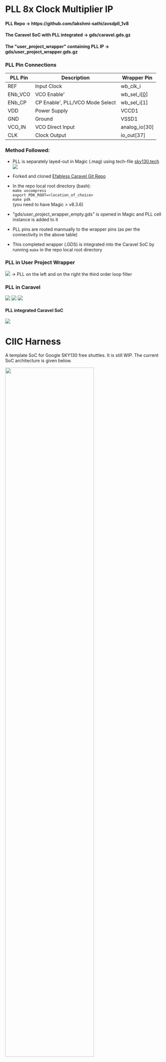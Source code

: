 # PLL 8x Clock Multiplier IP

<h4> PLL Repo -> https://github.com/lakshmi-sathi/avsdpll_1v8 </h4>
<h4> The Caravel SoC with PLL integrated -> gds/caravel.gds.gz </h4>  
<h4> The "user_project_wrapper" containing PLL IP -> gds/user_project_wrapper.gds.gz</h4> 

<h3> PLL Pin Connections </h3>
 
 | PLL Pin | Description | Wrapper Pin |
 | --- | --- | --- |
 | REF | Input Clock | wb_clk_i |
 | ENb_VCO | VCO Enable' | wb_sel_i[[0]] |
 | ENb_CP | CP Enable', PLL/VCO Mode Select | wb_sel_i[1] |
 | VDD | Power Supply | VCCD1 |
 | GND | Ground | VSSD1 |
 | VCO_IN | VCO Direct Input | analog_io[30] |
 | CLK | Clock Output | io_out[37] |

<h3> Method Followed: </h3>

* PLL is separately layed-out in Magic (.mag) using tech-file [sky130.tech](https://github.com/lakshmi-sathi/avsdpll1v8_caravel/blob/master/sky130.tech)
![](Images/PLL_Layout.jpg)

* Forked and cloned [Efabless Caravel Git Repo](https://github.com/efabless/caravel)

* In the repo local root directory (bash): <br>
`make uncompress` <br>
`export PDK_ROOT=<location_of_choice>` <br>
`make pdk` <br>
(you need to have Magic > v8.3.6)

* "gds/user_project_wrapper_empty.gds" is opened in Magic and PLL cell instance is added to it 

* PLL pins are routed mannually to the wrapper pins (as per the connectivity in the above table)

* This completed wrapper (.GDS) is integrated into the Caravel SoC by running `make` in the repo local root directory 


<h3> PLL in User Project Wrapper </h3>

![](Images/PLLonwrapper.jpg)
-> PLL on the left and on the right the third order loop filter

<h3> PLL in Caravel </h3>

![](Images/PLL_in_caravel.jpg)
![](Images/PLL_Caravel2.jpg)
![](Images/PLL_on_Caravel.jpg)


<h4> PLL integrated Caravel SoC </h4>

![](Images/PLL_Integrated_Caravel.jpg)


 
# CIIC Harness  

A template SoC for Google SKY130 free shuttles. It is still WIP. The current SoC architecture is given below.

<p align=”center”>
<img src="/doc/ciic_harness.png" width="75%" height="75%"> 
</p>

Refer to these videos to learn more about the caravel IP and how to use it to host your design:
- Caravel User Project Features -- https://youtu.be/zJhnmilXGPo
- Aboard Caravel -- How to put your design on Caravel? -- https://youtu.be/9QV8SDelURk
- Things to Clarify About Caravel -- What versions to use with Caravel? -- https://youtu.be/-LZ522mxXMw

## Aboard Caravel:

Your area is the full user_project_wrapper, so feel free to add your project there or create a differnt macro and harden it seperately then insert it into the user_project_wrapper. For example, if your design is analog or you're using a different tool other than OpenLANE.

If you will use OpenLANE to harden your design, go through the instructions in this [README.md][0].
Else if already having hardened IP you can just place your IP and route it to the "user_project_wrapper" pins and run `make` in the repo local root directory.

You should expect hundred of thousands of magic DRC violations with the current "development" state of caravel.

## Managment SoC
The managment SoC runs firmware that can be used to:
- Configure User Project I/O pads
- Observe and control User Project signals (through on-chip logic analyzer probes)
- Control the User Project power supply

The memory map of the management SoC can be found [here](verilog/rtl/README)

## User Project Area
This is the user space. It has limited silicon area (TBD, about 3.1mm x 3.8mm) as well as a fixed number of I/O pads (37) and power pads (10).  See [the Caravel  premliminary datasheet](doc/caravel_datasheet.pdf) for details.
The repository contains a [sample user project](/verilog/rtl/user_proj_example.v) that contains a binary 32-bit up counter.  </br>

<p align=”center”>
<img src="/doc/counter_32.png" width="50%" height="50%">
</p>

The firmware running on the Management Area SoC, configures the I/O pads used by the counter and uses the logic probes to observe/control the counter. Three firmware examples are provided:
1. Configure the User Project I/O pads as o/p. Observe the counter value in the testbench: [IO_Ports Test](verilog/dv/caravel/user_proj_example/io_ports).
2. Configure the User Project I/O pads as o/p. Use the Chip LA to load the counter and observe the o/p till it reaches 500: [LA_Test1](verilog/dv/caravel/user_proj_example/la_test1).
3. Configure the User Project I/O pads as o/p. Use the Chip LA to control the clock source and reset signals and observe the counter value for five clock cylcles:  [LA_Test2](verilog/dv/caravel/user_proj_example/la_test2).

[0]: openlane/README.md
